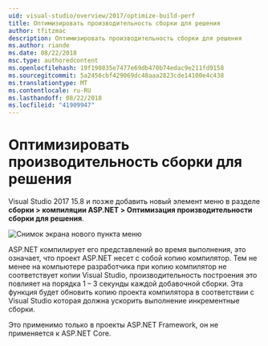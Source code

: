 ```yaml
---
uid: visual-studio/overview/2017/optimize-build-perf
title: Оптимизировать производительность сборки для решения
author: tfitzmac
description: Оптимизировать производительность сборки для решения
ms.author: riande
ms.date: 08/22/2018
msc.type: authoredcontent
ms.openlocfilehash: 19f190835e7477e69db470b74edac9e211fd9158
ms.sourcegitcommit: 5a2456cbf429069dc48aaa2823cde14100e4c438
ms.translationtype: MT
ms.contentlocale: ru-RU
ms.lasthandoff: 08/22/2018
ms.locfileid: "41909947"
---
```

# <a name="optimize-build-performance-for-solution"></a>Оптимизировать производительность сборки для решения
Visual Studio 2017 15.8 и позже добавить новый элемент меню в разделе **сборки > компиляции ASP.NET > Оптимизация производительности сборки для решения**.

![Снимок экрана нового пункта меню](optimize-build-perf/_static/optimize-build-performance-for-solution.png)

ASP.NET компилирует его представлений во время выполнения, это означает, что проект ASP.NET несет с собой копию компилятор. Тем не менее на компьютере разработчика при копию компилятор не соответствует копии Visual Studio, производительность построения это повлияет на порядка 1 – 3 секунды каждой добавочной сборки. Эта функция будет обновить копию проекта компилятора в соответствии с Visual Studio которая должна ускорить выполнение инкрементные сборки.

Это применимо только в проекты ASP.NET Framework, он не применяется к ASP.NET Core.
